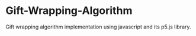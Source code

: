 # Gift-Wrapping-Algorithm
Gift wrapping algorithm implementation using javascript and its p5.js library.
